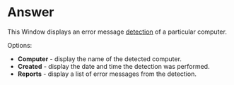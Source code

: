 # Answer
 
This Window displays an error message [detection](../../../../alvao-asset-management/implementation/detection) of a particular computer.
 
Options:

- **Computer** - display the name of the detected computer.
- **Created** - display the date and time the detection was performed.
- **Reports** - display a list of error messages from the detection.
